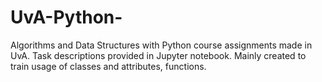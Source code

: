 # UvA-Python-
Algorithms and Data Structures with Python course assignments made in UvA. Task descriptions provided in Jupyter notebook. Mainly created to train usage of classes and attributes, functions.

